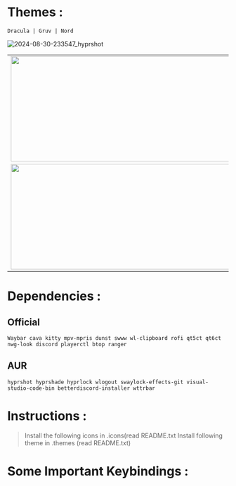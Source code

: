 
# Themes :

    Dracula | Gruv | Nord

![2024-08-30-233547_hyprshot](https://github.com/user-attachments/assets/28fbdbe0-ab7a-41ac-a009-fd622efbf2ee)
<table>
  <tr>
    <td><img src="https://github.com/user-attachments/assets/f5b6489c-a116-48df-920f-c48ee14e8585" width="500" height="240"/></td>
    <td><img src="https://github.com/user-attachments/assets/7cce8766-0139-46ab-9e26-1270c2d79bdd" width="500" height="240"/></td>
  </tr>
  <tr>
    <td><img src="https://github.com/user-attachments/assets/43237aa5-be18-4591-bc8b-6f9da2f90764" width="500" height=240"/></td>
    <td><img src="https://github.com/user-attachments/assets/4368c4c1-7619-43a6-9fe5-8f91cb13256a" width="500" height="240"/></td>
  </tr>
</table>

# Dependencies :

## Official 
    Waybar cava kitty mpv-mpris dunst swww wl-clipboard rofi qt5ct qt6ct nwg-look discord playerctl btop ranger
## AUR 
    hyprshot hyprshade hyprlock wlogout swaylock-effects-git visual-studio-code-bin betterdiscord-installer wttrbar

# Instructions :
> Install the following icons in .icons(read README.txt
> Install following theme in .themes (read README.txt)


# Some Important Keybindings :
